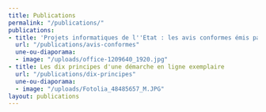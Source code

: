 ```yaml
---
title: Publications
permalink: "/publications/"
publications:
- title: 'Projets informatiques de l''Etat : les avis conformes émis par la DINSIC'
  url: "/publications/avis-conformes"
  une-ou-diaporama:
  - image: "/uploads/office-1209640_1920.jpg"
- title: Les dix principes d'une démarche en ligne exemplaire
  url: "/publications/dix-principes"
  une-ou-diaporama:
  - image: "/uploads/Fotolia_48485657_M.JPG"
layout: publications
---
```


